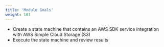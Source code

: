 ```yaml
---
title: 'Module Goals'
weight: 101
---
```


- Create a state machine that contains an AWS SDK service integration with AWS Simple Cloud Storage (S3)
- Execute the state machine and review results
